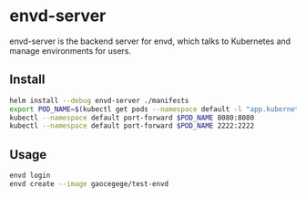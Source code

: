 # envd-server

envd-server is the backend server for envd, which talks to Kubernetes and manage environments for users.

## Install

```bash
helm install --debug envd-server ./manifests
export POD_NAME=$(kubectl get pods --namespace default -l "app.kubernetes.io/name=envd-server,app.kubernetes.io/instance=envd-server" -o jsonpath="{.items[0].metadata.name}")
kubectl --namespace default port-forward $POD_NAME 8080:8080
kubectl --namespace default port-forward $POD_NAME 2222:2222
```

## Usage

```bash
envd login
envd create --image gaocegege/test-envd
```
